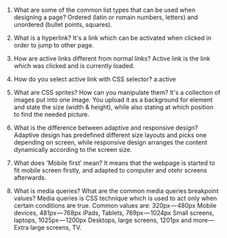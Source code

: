 1. What are some of the common list types that can be used when designing a page?
   Ordered (latin or romain numbers, letters) and unordered (bullet points, squares).

2. What is a hyperlink?
   It's a link which can be activated when clicked in order to jump to other page.

3. How are active links different from normal links?
   Active link is the link which was clicked and is currently loaded.

4. How do you select active link with CSS selector?
   a:active

5. What are CSS sprites? How can you manipulate them?
   It's a collection of images put into one image. You upload it as a background for element and state the size (width & height), while also stating at which position to find the needed picture.

6. What is the difference between adaptive and responsive design?
   Adaptive design has predefined different size layouts and picks one depending on screen, while responsive design arranges the content dynamically according to the screen size.

7. What does 'Mobile first' mean?
   It means that the webpage is started to fit mobile screen firstly, and adapted to computer and otehr screens afterwards.

8. What is media queries? What are the common media queries breakpoint values?
   Media queries is CSS technique which is used to act only when certain conditions are true. Common values are: 320px — 480px Mobile devices, 481px — 768px iPads, Tablets, 769px — 1024px Small screens, laptops, 1025px — 1200px Desktops, large screens, 1201px and more —  Extra large screens, TV.